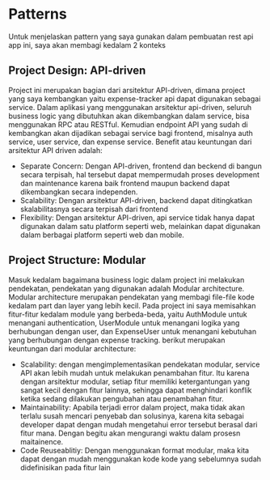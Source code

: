 # Patterns

Untuk menjelaskan pattern yang saya gunakan dalam pembuatan rest api app ini, saya akan membagi kedalam 2 konteks

## Project Design: API-driven

Project ini merupakan bagian dari arsitektur API-driven, dimana project yang saya kembangkan yaitu expense-tracker api dapat digunakan sebagai service. Dalam aplikasi yang menggunakan arsitektur api-driven, seluruh business logic yang dibutuhkan akan dikembangkan dalam service, bisa menggunakan RPC atau RESTful. Kemudian endpoint API yang sudah di kembangkan akan dijadikan sebagai service bagi frontend, misalnya auth service, user service, dan expense service. Benefit atau keuntungan dari arsitektur API driven adalah:

- Separate Concern: Dengan API-driven, frontend dan beckend di bangun secara terpisah, hal tersebut dapat mempermudah proses development dan maintenance karena baik frontend maupun backend dapat dikembangkan secara independen.
- Scalability: Dengan arsitektur API-driven, backend dapat ditingkatkan skalabilitasnya secara terpisah dari frontend
- Flexibility: Dengan arsitektur API-driven, api service tidak hanya dapat digunakan dalam satu platform seperti web, melainkan dapat digunakan dalam berbagai platform seperti web dan mobile.

## Project Structure: Modular

Masuk kedalam bagaimana business logic dalam project ini melakukan pendekatan, pendekatan yang digunakan adalah Modular architecture. Modular architecture merupakan pendekatan yang membagi file-file kode kedalam part dan layer yang lebih kecil. Pada project ini saya memisahkan fitur-fitur kedalam module yang berbeda-beda, yaitu AuthModule untuk menangani authentication, UserModule untuk menangani logika yang berhubungan dengan user, dan ExpenseUser untuk menangani kebutuhan yang berhubungan dengan expense tracking. berikut merupakan keuntungan dari modular architecture:

- Scalability: dengan mengimplementasikan pendekatan modular, service API akan lebih mudah untuk melakukan penambahan fitur. Itu karena dengan arsitektur modular, setiap fitur memiliki ketergantungan yang sangat kecil dengan fitur lainnya, sehingga dapat menghindari konflik ketika sedang dilakukan pengubahan atau penambahan fitur.
- Maintainability: Apabila terjadi error dalam project, maka tidak akan terlalu susah mencari penyebab dan solusinya, karena kita sebagai developer dapat dengan mudah mengetahui error tersebut berasal dari fitur mana. Dengan begitu akan mengurangi waktu dalam prosesn maitainence.
- Code Reuseablitiy: Dengan menggunakan format modular, maka kita dapat dengan mudah menggunakan kode kode yang sebelumnya sudah didefinisikan pada fitur lain
